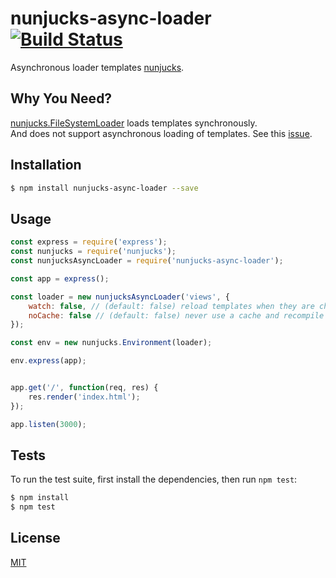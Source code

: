 # nunjucks-async-loader [![Build Status](https://travis-ci.org/pkolt/nunjucks-async-loader.svg?branch=master)](https://travis-ci.org/pkolt/nunjucks-async-loader)

  Asynchronous loader templates [nunjucks](http://mozilla.github.io/nunjucks/).

## Why You Need?

  [nunjucks.FileSystemLoader](https://mozilla.github.io/nunjucks/api.html#filesystemloader) loads templates synchronously.  
  And does not support asynchronous loading of templates. See this [issue](https://github.com/mozilla/nunjucks/issues/726).

## Installation

```bash
$ npm install nunjucks-async-loader --save
```

## Usage

```javascript
const express = require('express');
const nunjucks = require('nunjucks');
const nunjucksAsyncLoader = require('nunjucks-async-loader');

const app = express();

const loader = new nunjucksAsyncLoader('views', {
    watch: false, // (default: false) reload templates when they are changed.
    noCache: false // (default: false) never use a cache and recompile templates each time.
});

const env = new nunjucks.Environment(loader);

env.express(app);


app.get('/', function(req, res) {
    res.render('index.html');
});

app.listen(3000);
```

## Tests

  To run the test suite, first install the dependencies, then run `npm test`:

```bash
$ npm install
$ npm test
```

## License

  [MIT](LICENSE.md)
